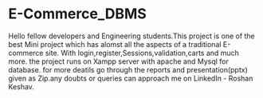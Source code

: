 # E-Commerce_DBMS
Hello fellow developers and Engineering students.This project is one of the best Mini project which has alomst all the aspects of a traditional E-commerce site.
With login,register,Sessions,validation,carts and much more. the project runs on Xampp server with apache and Mysql for database.
for more deatils go through the reports and presentation(pptx) given as Zip.any doubts or queries can approach me on LinkedIn - Roshan Keshav.
